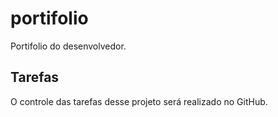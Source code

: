 # portifolio
Portifolio do desenvolvedor.

## Tarefas
O controle das tarefas desse projeto será realizado no GitHub.
